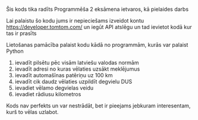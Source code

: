 Šis kods tika radīts Programmēša 2 eksāmena ietvaros, kā pielaides darbs

Lai palaistu šo kodu jums ir nepieciešams izveidot kontu https://developer.tomtom.com/ un iegūt API atslēgu un tad ievietot kodā kur tas ir prasīts

Lietošanas pamācība
palaist kodu kādā no programmām, kurās var palaist Python
1. ievadīt pilsētu pēc visām latviešu valodas normām
2. ievadīt adresi no kuras vēlaties uzsākt meklējumus
3. ievadīt automašīnas patēriņu uz 100 km
4. ievadīt cik daudz vēlaties uzpildīt degvielu DUS
5. ievadiet vēlamo degvielas veidu
6. ievadiet rādiusu kilometros


Kods nav perfekts un var nestrādāt, bet ir pieejams jebkuram interesentam, kurš to vēlas uzlabot.
